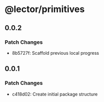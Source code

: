 # @lector/primitives

## 0.0.2

### Patch Changes

- 8b5727f: Scaffold previous local progress

## 0.0.1

### Patch Changes

- c418d02: Create initial package structure
